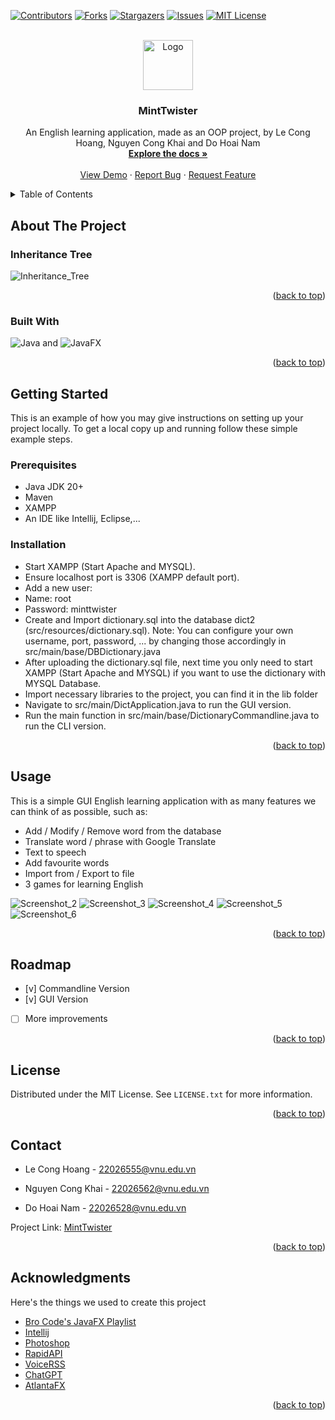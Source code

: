 
<a name="readme-top"></a>

[![Contributors][contributors-shield]][contributors-url]
[![Forks][forks-shield]][forks-url]
[![Stargazers][stars-shield]][stars-url]
[![Issues][issues-shield]][issues-url]
[![MIT License][license-shield]][license-url]



<!-- PROJECT LOGO -->
<br />
<div align="center">
  <a href="https://github.com/Sleeplessmen/VEDictionary-MintTwister">
    <img src="src\resources\icon.jpg" alt="Logo" width="80" height="80">
  </a>

<h3 align="center">MintTwister</h3>

  <p align="center">
    An English learning application, made as an OOP project, by Le Cong Hoang, Nguyen Cong Khai and Do Hoai Nam
    <br />
    <a href="https://github.com/Sleeplessmen/VEDictionary-MintTwister"><strong>Explore the docs »</strong></a>
    <br />
    <br />
    <a href="https://github.com/Sleeplessmen/VEDictionary-MintTwister">View Demo</a>
    ·
    <a href="https://github.com/Sleeplessmen/VEDictionary-MintTwister/issues">Report Bug</a>
    ·
    <a href="https://github.com/Sleeplessmen/VEDictionary-MintTwister/issues">Request Feature</a>
  </p>
</div>



<!-- TABLE OF CONTENTS -->
<details>
  <summary>Table of Contents</summary>
  <ol>
    <li>
      <a href="#about-the-project">About The Project</a>
      <ul>
        <li><a href="#inheritance-tree">Inheritance Tree</a></li>
      </ul>
      <ul>
        <li><a href="#built-with">Built With</a></li>
      </ul>
    </li>
    <li>
      <a href="#getting-started">Getting Started</a>
      <ul>
        <li><a href="#prerequisites">Prerequisites</a></li>
        <li><a href="#installation">Installation</a></li>
      </ul>
    </li>
    <li><a href="#usage">Usage</a></li>
    <li><a href="#roadmap">Roadmap</a></li>
    <li><a href="#license">License</a></li>
    <li><a href="#contact">Contact</a></li>
    <li><a href="#acknowledgments">Acknowledgments</a></li>
  </ol>
</details>



<!-- ABOUT THE PROJECT -->
## About The Project
### Inheritance Tree
![Inheritance_Tree](https://raw.githubusercontent.com/Sleeplessmen/VEDictionary-MintTwister/main/src/resources/caykethuariel.png)


<p align="right">(<a href="#readme-top">back to top</a>)</p>



### Built With

![Java](https://img.shields.io/badge/Java-d8dee9?style=flat-square&labelColor=2e3440 "Java Logo") and ![JavaFX](https://img.shields.io/badge/JavaFX-2e3440?style=flat-square&labelColor=d8dee9 "JavaFX Logo")
<p align="right">(<a href="#readme-top">back to top</a>)</p>



<!-- GETTING STARTED -->
## Getting Started

This is an example of how you may give instructions on setting up your project locally.
To get a local copy up and running follow these simple example steps.

### Prerequisites

* Java JDK 20+
* Maven
* XAMPP
* An IDE like Intellij, Eclipse,...

### Installation

* Start XAMPP (Start Apache and MYSQL).
* Ensure localhost port is 3306 (XAMPP default port).
* Add a new user:
* Name: root
* Password: minttwister
* Create and Import dictionary.sql into the database dict2 (src/resources/dictionary.sql).
Note: You can configure your own username, port, password, ... by changing those accordingly in src/main/base/DBDictionary.java
* After uploading the dictionary.sql file, next time you only need to start XAMPP (Start Apache and MYSQL) if you want to use the dictionary with MYSQL Database.
* Import necessary libraries to the project, you can find it in the lib folder
* Navigate to src/main/DictApplication.java to run the GUI version.
* Run the main function in src/main/base/DictionaryCommandline.java to run the CLI version.


<p align="right">(<a href="#readme-top">back to top</a>)</p>



<!-- USAGE EXAMPLES -->
## Usage

This is a simple GUI English learning application with as many features we can think of as possible, such as:
* Add / Modify / Remove word from the database
* Translate word / phrase with Google Translate
* Text to speech
* Add favourite words
* Import from / Export to file
* 3 games for learning English

![Screenshot_2](https://raw.githubusercontent.com/Sleeplessmen/VEDictionary-MintTwister/testUI/src/resources/screenshot2.png)
![Screenshot_3](https://raw.githubusercontent.com/Sleeplessmen/VEDictionary-MintTwister/testUI/src/resources/screenshot3.png)
![Screenshot_4](https://raw.githubusercontent.com/Sleeplessmen/VEDictionary-MintTwister/testUI/src/resources/screenshot4.png)
![Screenshot_5](https://raw.githubusercontent.com/Sleeplessmen/VEDictionary-MintTwister/testUI/src/resources/screenshot5.png)
![Screenshot_6](https://raw.githubusercontent.com/Sleeplessmen/VEDictionary-MintTwister/testUI/src/resources/screenshot6.png)

<p align="right">(<a href="#readme-top">back to top</a>)</p>



<!-- ROADMAP -->
## Roadmap

- [v] Commandline Version
- [v] GUI Version
- [ ] More improvements

<p align="right">(<a href="#readme-top">back to top</a>)</p>


<!-- LICENSE -->
## License

Distributed under the MIT License. See `LICENSE.txt` for more information.

<p align="right">(<a href="#readme-top">back to top</a>)</p>



<!-- CONTACT -->
## Contact

* Le Cong Hoang - 22026555@vnu.edu.vn

* Nguyen Cong Khai - 22026562@vnu.edu.vn

* Do Hoai Nam - 22026528@vnu.edu.vn

Project Link: [MintTwister](https://github.com/Sleeplessmen/VEDictionary-MintTwister)

<p align="right">(<a href="#readme-top">back to top</a>)</p>



<!-- ACKNOWLEDGMENTS -->
## Acknowledgments
Here's the things we used to create this project
* [Bro Code's JavaFX Playlist](https://www.youtube.com/playlist?list=PLZPZq0r_RZOM-8vJA3NQFZB7JroDcMwev)
* [Intellij](https://www.jetbrains.com/idea/)
* [Photoshop](https://www.adobe.com/products/photoshop.html)
* [RapidAPI](https://rapidapi.com/googlecloud/api/google-translate1)
* [VoiceRSS](https://www.voicerss.org/)
* [ChatGPT](https://chat.openai.com/)
* [AtlantaFX](https://github.com/mkpaz/atlantafx)

<p align="right">(<a href="#readme-top">back to top</a>)</p>



<!-- MARKDOWN LINKS & IMAGES -->
<!-- https://www.markdownguide.org/basic-syntax/#reference-style-links -->
[contributors-shield]: https://img.shields.io/github/contributors/Sleeplessmen/VEDictionary-MintTwister.svg?style=for-the-badge
[contributors-url]: https://github.com/Sleeplessmen/VEDictionary-MintTwister/graphs/contributors
[forks-shield]: https://img.shields.io/github/forks/Sleeplessmen/VEDictionary-MintTwister.svg?style=for-the-badge
[forks-url]: https://github.com/Sleeplessmen/VEDictionary-MintTwister/network
[stars-shield]: https://img.shields.io/github/stars/Sleeplessmen/VEDictionary-MintTwister.svg?style=for-the-badge
[stars-url]: https://github.com/github_username/repo_name/stargazers
[issues-shield]: https://img.shields.io/github/issues/Sleeplessmen/VEDictionary-MintTwister.svg?style=for-the-badge
[issues-url]: https://github.com/github_username/repo_name/issues
[license-shield]: https://img.shields.io/github/license/Sleeplessmen/VEDictionary-MintTwister.svg?style=for-the-badge
[license-url]: https://github.com/Sleeplessmen/VEDictionary-MintTwister/blob/main/LICENSE
[product-screenshot]: src\resources\screenshot1.png

